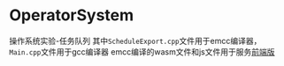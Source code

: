 # OperatorSystem
操作系统实验-任务队列
其中`ScheduleExport.cpp`文件用于emcc编译器，`Main.cpp`文件用于gcc编译器
emcc编译的wasm文件和js文件用于服务[前端版](https://github.com/Wulixyz/OperatorSystemGraphyics)